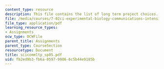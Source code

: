 ```yaml
---
content_type: resource
description: This file contains the list of long term project choices.
file: /media/courses/7-02ci-experimental-biology-communications-intensive-spring-2005/fb2ed9b3fb6a059799866c5b44e9185b_scicommltp_sp05.pdf
file_type: application/pdf
learning_resource_types:
- Assignments
ocw_type: OCWFile
parent_title: Assignments
parent_type: CourseSection
resourcetype: Document
title: scicommltp_sp05.pdf
uid: fb2ed9b3-fb6a-0597-9986-6c5b44e9185b
---
```

